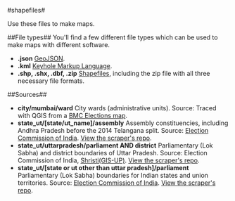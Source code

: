 #shapefiles#

Use these files to make maps.

##File types##
You'll find a few different file types which can be used to make maps with different software.
- **.json** [GeoJSON](https://en.wikipedia.org/wiki/GeoJSON).
- **.kml** [Keyhole Markup Language](https://en.wikipedia.org/wiki/Keyhole_Markup_Language).
- **.shp, .shx, .dbf, .zip** [Shapefiles](https://en.wikipedia.org/wiki/Shapefile), including the zip file with all three necessary file formats.

##Sources##
- **city/mumbai/ward** City wards (administrative units). Source: Traced with QGIS from a [BMC Elections map](http://www.bmcelections.com/wards-in-mumbai/).
- **state_ut/[state/ut_name]/assembly** Assembly constituencies, including Andhra Pradesh before the 2014 Telangana split. Source: [Election Commission of India](http://psleci.nic.in/). [View the scraper's repo](https://github.com/HindustanTimesLabs/eci-shape-scrape).
- **state_ut/uttarpradesh/parliament AND district** Parliamentary (Lok Sabha) and district boundaries of Uttar Pradesh. Source: Election Commission of India, [Shristi(GIS-UP)](http://gis.up.nic.in/srishti/election2017/). [View the scraper's repo](https://github.com/HindustanTimesLabs/up-shape-scrape).
- **state_ut/[state or ut other than uttar pradesh]/parliament** Parliamentary (Lok Sabha) boundaries for Indian states and union territories. Source: [Election Commission of India](http://eci.nic.in/eci_main/GisLayers/GIS_PC_Data.zip). [View the scraper's repo](https://github.com/HindustanTimesLabs/parliament-shape-scrape).